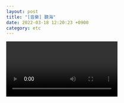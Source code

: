 ```yaml
---
layout: post
title: "[音樂] 聽海"
date: 2022-03-18 12:20:23 +0900
category: etc
---
```


<div class="video-container">
    <video id="player" class="video-js vjs-default-skin vjs-big-play-centered" data-json="/public/json/etc/聽海.json"></video>
</div>